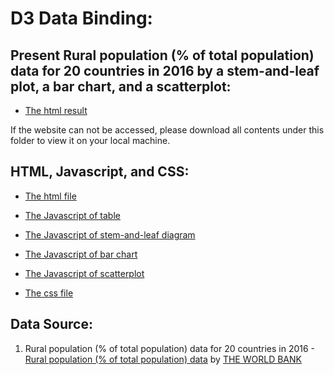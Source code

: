 # D3 Data Binding:

##  Present Rural population (% of total population) data for 20 countries in 2016 by a stem-and-leaf plot, a bar chart, and a scatterplot:

* [The html result](http://www-scf.usc.edu/~chenglil/v1.1/a5.html) 

If the website can not be accessed, please download all contents under this folder to view it on your local machine.

## HTML, Javascript, and CSS:
* [The html file](https://github.com/INF554Fall17/a5-Cheng-Lin-Li/blob/master/a5.html)

* [The Javascript of table](https://github.com/INF554Fall17/a5-Cheng-Lin-Li/blob/master/data_table.js)

* [The Javascript of stem-and-leaf diagram](https://github.com/INF554Fall17/a5-Cheng-Lin-Li/blob/master/stem_n_leaf.js)

* [The Javascript of bar chart](https://github.com/INF554Fall17/a5-Cheng-Lin-Li/blob/master/bar_chart.js)

* [The Javascript of scatterplot](https://github.com/INF554Fall17/a5-Cheng-Lin-Li/blob/master/scatterplot.js)

* [The css file](https://github.com/INF554Fall17/a5-Cheng-Lin-Li/blob/master/css/style.css)

## Data Source:
1. Rural population (% of total population) data for 20 countries in 2016 - [Rural population (% of total population) data](https://data.worldbank.org/indicator/SP.RUR.TOTL.ZS) by [THE WORLD BANK](http://www.worldbank.org/)

